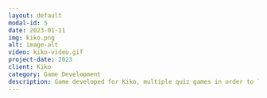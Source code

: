 ```yaml
---
layout: default
modal-id: 5
date: 2023-01-11
img: kiko.png
alt: image-alt
video: kiko-video.gif
project-date: 2023
client: Kiko
category: Game Development
description: Game developed for Kiko, multiple quiz games in order to let players compete for winning prizes. This game was played by over 20.000 people and had over 50.000 game sessions.
---
```

